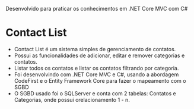 Desenvolvido para praticar os conhecimentos em .NET Core MVC com C#

# Contact List

* Contact List é um sistema simples de gerenciamento de contatos.
* Possui as funcionalidades de adicionar, editar e remover categorias e contatos.
* Listar todos os contatos e listar os contatos filtrando por categoria.
* Foi desenvolvindo com .NET Core MVC e C#, usando a abordagem CodeFirst e o Entity Framework Core para fazer o mapeamento com o SGBD <br>
* O SGBD usado foi o SQLServer e conta com 2 tabelas: Contatos e Categorias, onde possui orelacionamento 1 - n.
